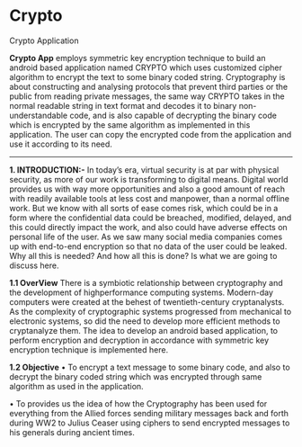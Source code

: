 # Crypto
Crypto Application

**Crypto App**
employs symmetric key encryption technique to build an android based application named CRYPTO which uses customized cipher algorithm to encrypt the text to some binary coded string. 
Cryptography is about constructing and analysing protocols that prevent third parties or the public from reading private messages, the same way CRYPTO takes in the normal readable string in text format and decodes it to binary non-understandable code, and is also capable of decrypting the binary code which is encrypted by the same algorithm as implemented in this application.
The user can copy the encrypted code from the application and use it according to its need.

****************************


**1. INTRODUCTION:-**
In today’s era, virtual security is at par with physical security, as more of our work is transforming
to digital means. Digital world provides us with way more opportunities and also a good amount
of reach with readily available tools at less cost and manpower, than a normal offline work. But
we know with all sorts of ease comes risk, which could be in a form where the confidential data
could be breached, modified, delayed, and this could directly impact the work, and also could have
adverse effects on personal life of the user.
As we saw many social media companies comes up with end-to-end encryption so that no data of
the user could be leaked. Why all this is needed? And how all this is done? Is what we are going
to discuss here.

**1.1 OverView**
There is a symbiotic relationship between cryptography and the development of highperformance computing systems. Modern-day computers were created at the behest of
twentieth-century cryptanalysts. As the complexity of cryptographic systems progressed from
mechanical to electronic systems, so did the need to develop more efficient methods to
cryptanalyze them.
The idea to develop an android based application, to perform encryption and decryption in
accordance with symmetric key encryption technique is implemented here.

**1.2 Objective**
• To encrypt a text message to some binary code, and also to decrypt the binary coded
string which was encrypted through same algorithm as used in the application.

• To provides us the idea of how the Cryptography has been used for everything from the
Allied forces sending military messages back and forth during WW2 to Julius Ceaser
using ciphers to send encrypted messages to his generals during ancient times.
